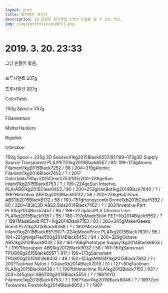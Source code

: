 ```yaml
---
layout: post
title: 필라멘트 계산기
description: 3d 프린터 필라멘트 5개의 스풀을 걸 수 있는 박스. 
img: /img/portfolio/end07/1.png
---
```



# 2019. 3. 20. 23:33 

그냥 만들어 봤음.



</div>
<div class="img_row">
	<img class="col three" src="{{ site.baseurl }}/img/portfolio/end07/1.png" alt="" title="example image"/>
</div>



프루사먼트 207g

프루사일반 207g

ColorFabb

750g Spool = 257g

Fillamentum

MatterHackers

RigidInk

Ultimaker

750g Spool = 235g
3D Solutech1kg2015Black6557/81/199~173g3D Supply Source Transparent PLA/PETG1kg2015Black6557 / 81/ 199~173gAtomic Filament1kg2015Black7252 / 98 / 204~319gAtomic Filament1kg2016Black7452 / ? / 201?Colorfabb750g+2015Clear5753/105/200~236geSun Inland1kg2015Black6753 / ? / 199~224geSun Intservo PLA/ABS1kg2015Clear6452 / 90 / 200~253gHanBot1kg2014Black7840 / ? / 198?Hatchbox ABS1kg2015Black6232 / 58 / 200~226gHatchbox ABS1lb2015Black6132 / 58 / 163~157gHoneycomb Drone1kb2015Clear5352 / 60 / 220~183IC3D ABS2.5lbs2014Black7452 / ? / 203?Invent-a-Part PLA1kg2014Black7457 / 96 / 198~227gJustPLA Chroma Line PLA1kg2015Black9357 / 95 / 180~197gMadeSolid PET+1lb2014Black5552 / ? / 199?MadeSolid PET+1kg2014Black7153 / 93 / 203~345gMakerGeeks Brand PLA1kg2015Black8338 / ? / 190?MicroCenter Inland1kg2016Black65?/90/?~224gMonoPrice PLA1kg2015Black7839 / 96 / 194~221gNinjaFlex500g2014Black5452 / 94 / 200~329gOctave ABS1kg2012Black9032 / 58 / 161~168gPrototype Supply1kg2014Black6953 / ? / 199?Reprapper ABS1kg2012Black9032 / 58 / 161~157gSainsmart TPU800g2015Black6557 / 81? / 199~173gSainsmart TPU800g2015White8432 / 49 / 162~153gSMW3D1kg2015Black7832 / ? / 200?Taulman Nylon / TGlase1lb2014Black7019 / 51 / 127~90gTaulman PLA1kg2015Black8438 / ? / 190?Ultimachine PLA1kg2012Black7153 / 93? / 203~345gUp! ABS700g2013Black5553 / ? / 198?XYD Filament1kg2015Black6753 / ? / 198?Yasin1kg2015Black6048 / ? / 199?Zen Toolworks Flexible1kg2014Black6052 / ? / 198?




<br/><br/><br/>

